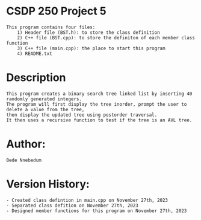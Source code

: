 # CSDP 250 Project 5
    This program contains four files:
        1) Header file (BST.h): to store the class definition
        2) C++ file (BST.cpp): to store the definiton of each member class function
        3) C++ file (main.cpp): the place to start this program
        4) README.txt

# Description
    This program creates a binary search tree linked list by inserting 40 randomly generated integers. 
    The program will first display the tree inorder, prompt the user to delete a value from the tree, 
    then display the updated tree using postorder traversal. 
    It then uses a recursive function to test if the tree is an AVL tree.
  
# Author:
    Bede Nnebedum

# Version History:
    - Created class defintion in main.cpp on November 27th, 2023
    - Separated class defition on November 27th, 2023
    - Designed member functions for this program on November 27th, 2023
